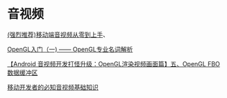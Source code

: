 # 音视频

[(强烈推荐)移动端音视频从零到上手](https://juejin.im/post/5d29d884f265da1b971aa220)、

[OpenGL入门（一) —— OpenGL专业名词解析](https://juejin.im/post/5dee8814e51d4557e87fc6be)

[【Android 音视频开发打怪升级：OpenGL渲染视频画面篇】五、OpenGL FBO数据缓冲区](https://juejin.im/post/5dedac68e51d4557e76a58cf)

[移动开发者的必知音视频基础知识](https://juejin.im/post/5e12fe306fb9a0481467d399)

